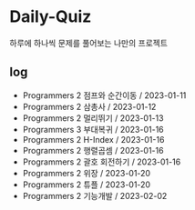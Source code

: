 # Daily-Quiz

하루에 하나씩 문제를 풀어보는 나만의 프로젝트

## log
- Programmers 2 점프와 순간이동 / 2023-01-11
- Programmers 2 삼총사 / 2023-01-12
- Programmers 2 멀리뛰기 / 2023-01-13
- Programmers 3 부대복귀 / 2023-01-16
- Programmers 2 H-Index / 2023-01-16
- Programmers 2 행렬곱셈 / 2023-01-16
- Programmers 2 괄호 회전하기 / 2023-01-16
- Programmers 2 위장 / 2023-01-20
- Programmers 2 튜플 / 2023-01-20
- Programmers 2 기능개발 / 2023-02-02